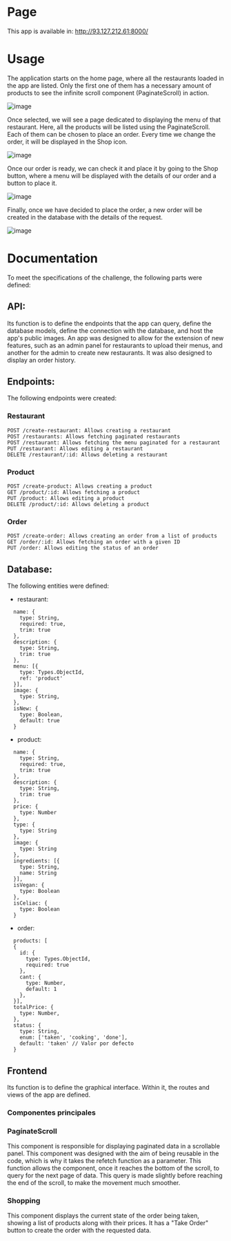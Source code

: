 # Page
This app is available in: http://93.127.212.61:8000/

# Usage
The application starts on the home page, where all the restaurants loaded in the app are listed. Only the first one of them has a necessary amount of products to see the infinite scroll component (PaginateScroll) in action.

![image](https://github.com/ferchu192/fullstack-restaurant/assets/20408878/f6112700-f1d6-4cca-b949-45bdb76f91fa)

Once selected, we will see a page dedicated to displaying the menu of that restaurant. Here, all the products will be listed using the PaginateScroll. Each of them can be chosen to place an order. Every time we change the order, it will be displayed in the Shop icon.

![image](https://github.com/ferchu192/fullstack-restaurant/assets/20408878/893154cd-3c52-4469-835f-0a3be0647f8c)

Once our order is ready, we can check it and place it by going to the Shop button, where a menu will be displayed with the details of our order and a button to place it.

![image](https://github.com/ferchu192/fullstack-restaurant/assets/20408878/4da0e217-b52c-4fb3-a77d-67fdd776ef65)

Finally, once we have decided to place the order, a new order will be created in the database with the details of the request.

![image](https://github.com/ferchu192/fullstack-restaurant/assets/20408878/1459fca0-0878-45fa-9d45-2786beac32c6)

# Documentation

To meet the specifications of the challenge, the following parts were defined:

## API:
Its function is to define the endpoints that the app can query, define the database models, define the connection with the database, and host the app's public images.
An app was designed to allow for the extension of new features, such as an admin panel for restaurants to upload their menus, and another for the admin to create new restaurants. It was also designed to display an order history.

## Endpoints:
The following endpoints were created:

### Restaurant
    POST /create-restaurant: Allows creating a restaurant
    POST /restaurants: Allows fetching paginated restaurants
    POST /restaurant: Allows fetching the menu paginated for a restaurant
    PUT /restaurant: Allows editing a restaurant
    DELETE /restaurant/:id: Allows deleting a restaurant

### Product
    POST /create-product: Allows creating a product
    GET /product/:id: Allows fetching a product
    PUT /product: Allows editing a product
    DELETE /product/:id: Allows deleting a product

### Order
    POST /create-order: Allows creating an order from a list of products
    GET /order/:id: Allows fetching an order with a given ID
    PUT /order: Allows editing the status of an order

## Database:
The following entities were defined:
  * restaurant:
  ```
    name: {
      type: String,
      required: true,
      trim: true
    },
    description: {
      type: String,
      trim: true
    },
    menu: [{
      type: Types.ObjectId,
      ref: 'product'
    }],
    image: {
      type: String,
    },
    isNew: {
      type: Boolean,
      default: true
    }
  ```
  * product:
  ```
    name: {
      type: String,
      required: true,
      trim: true
    },
    description: {
      type: String,
      trim: true
    },
    price: {
      type: Number
    },
    type: {
      type: String
    },
    image: {
      type: String
    },
    ingredients: [{
      type: String,
      name: String
    }],
    isVegan: {
      type: Boolean
    },
    isCeliac: {
      type: Boolean
    }
  ```
  * order:
  ```
    products: [
    {
      id: {
        type: Types.ObjectId,
        required: true
      },
      cant: {
        type: Number,
        default: 1
      },
    }],
    totalPrice: {
      type: Number,
    },
    status: {
      type: String,
      enum: ['taken', 'cooking', 'done'],
      default: 'taken' // Valor por defecto
    }
  ```


## Frontend
Its function is to define the graphical interface. Within it, the routes and views of the app are defined.

### Componentes principales

### PagínateScroll
This component is responsible for displaying paginated data in a scrollable panel. This component was designed with the aim of being reusable in the code, which is why it takes the refetch function as a parameter. This function allows the component, once it reaches the bottom of the scroll, to query for the next page of data. This query is made slightly before reaching the end of the scroll, to make the movement much smoother.

### Shopping
This component displays the current state of the order being taken, showing a list of products along with their prices. It has a "Take Order" button to create the order with the requested data.
